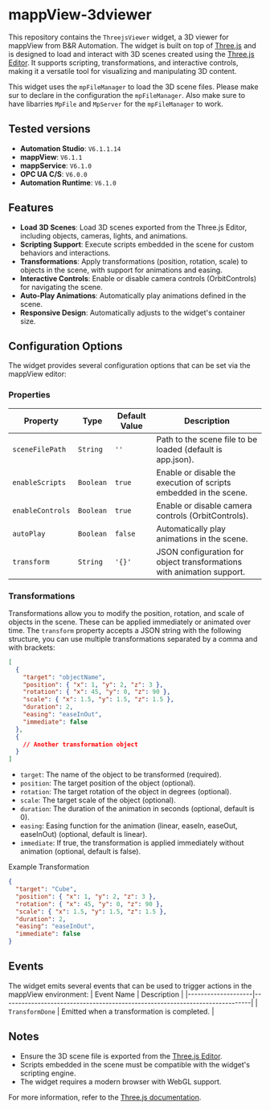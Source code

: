 # mappView-3dviewer

This repository contains the `ThreejsViewer` widget, a 3D viewer for mappView from B&R Automation. The widget is built on top of [Three.js](https://threejs.org/) and is designed to load and interact with 3D scenes created using the [Three.js Editor](https://threejs.org/editor/). It supports scripting, transformations, and interactive controls, making it a versatile tool for visualizing and manipulating 3D content.

This widget uses the `mpFileManager` to load the 3D scene files. Please make sur to declare in the configuration the `mpFileManager`. Also make sure to have libarries `MpFile` and `MpServer` for the `mpFileManager` to work.

## Tested versions
- **Automation Studio**: `V6.1.1.14`
- **mappView**: `V6.1.1`
- **mappService**: `V6.1.0`
- **OPC UA C/S**: `V6.0.0`
- **Automation Runtime**: `V6.1.0`

## Features

- **Load 3D Scenes**: Load 3D scenes exported from the Three.js Editor, including objects, cameras, lights, and animations.
- **Scripting Support**: Execute scripts embedded in the scene for custom behaviors and interactions.
- **Transformations**: Apply transformations (position, rotation, scale) to objects in the scene, with support for animations and easing.
- **Interactive Controls**: Enable or disable camera controls (OrbitControls) for navigating the scene.
- **Auto-Play Animations**: Automatically play animations defined in the scene.
- **Responsive Design**: Automatically adjusts to the widget's container size.

## Configuration Options

The widget provides several configuration options that can be set via the mappView editor:

### Properties

| Property           | Type      | Default Value | Description                                                                |
|--------------------|-----------|---------------|----------------------------------------------------------------------------|
| `sceneFilePath`    | `String`  | `''`          | Path to the scene file to be loaded (default is app.json).                 |
| `enableScripts`    | `Boolean` | `true`        | Enable or disable the execution of scripts embedded in the scene.          |
| `enableControls`   | `Boolean` | `true`        | Enable or disable camera controls (OrbitControls).                         |
| `autoPlay`         | `Boolean` | `false`       | Automatically play animations in the scene.                                |
| `transform`        | `String`  | `'{}'`        | JSON configuration for object transformations with animation support.      |

### Transformations

Transformations allow you to modify the position, rotation, and scale of objects in the scene. These can be applied immediately or animated over time. The `transform` property accepts a JSON string with the following structure, you can use multiple transformations separated by a comma and with brackets:

```json
[
  {
    "target": "objectName",
    "position": { "x": 1, "y": 2, "z": 3 },
    "rotation": { "x": 45, "y": 0, "z": 90 },
    "scale": { "x": 1.5, "y": 1.5, "z": 1.5 },
    "duration": 2,
    "easing": "easeInOut",
    "immediate": false
  },
  {
    // Another transformation object
  }
]
```

- `target`: The name of the object to be transformed (required).
- `position`: The target position of the object (optional).
- `rotation`: The target rotation of the object in degrees (optional).
- `scale`: The target scale of the object (optional).
- `duration`: The duration of the animation in seconds (optional, default is 0).
- `easing`: Easing function for the animation (linear, easeIn, easeOut, easeInOut) (optional, default is linear).
- `immediate`: If true, the transformation is applied immediately without animation (optional, default is false).

Example Transformation
```json
{
  "target": "Cube",
  "position": { "x": 1, "y": 2, "z": 3 },
  "rotation": { "x": 45, "y": 0, "z": 90 },
  "scale": { "x": 1.5, "y": 1.5, "z": 1.5 },
  "duration": 2,
  "easing": "easeInOut",
  "immediate": false
}
```

## Events

The widget emits several events that can be used to trigger actions in the mappView environment:
| Event Name         | Description                                                                 |
|--------------------|-----------------------------------------------------------------------------|
| `TransformDone` | Emitted when a transformation is completed.                                 |


## Notes
- Ensure the 3D scene file is exported from the [Three.js Editor](https://threejs.org/editor/).
- Scripts embedded in the scene must be compatible with the widget's scripting engine.
- The widget requires a modern browser with WebGL support.

For more information, refer to the [Three.js documentation](https://threejs.org/docs/). 
